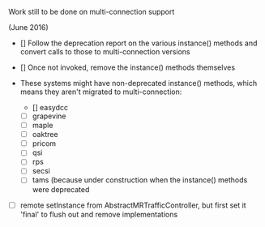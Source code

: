 Work still to be done on multi-connection support

(June 2016)
- [] Follow the deprecation report on the various instance() methods and convert calls to those to multi-connection versions

- [] Once not invoked, remove the instance() methods themselves

- These systems might have non-deprecated instance() methods, which means they aren't migrated to multi-connection:
  - [] easydcc
  - [ ] grapevine
  - [ ] maple
  - [ ] oaktree
  - [ ] pricom
  - [ ] qsi
  - [ ] rps
  - [ ] secsi
  - [ ] tams (because under construction when the instance() methods were deprecated
  
- [ ] remote setInstance from AbstractMRTrafficController, but first set it 'final' to flush out and remove implementations


